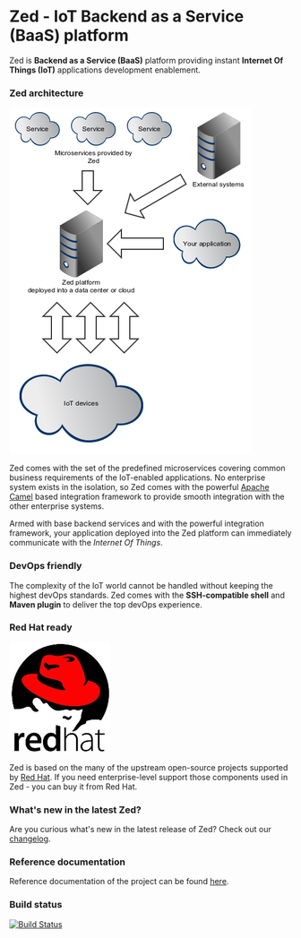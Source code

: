 Zed - IoT Backend as a Service (BaaS) platform
===

Zed is **Backend as a Service (BaaS)** platform providing instant **Internet Of Things (IoT)** applications development
enablement.

### Zed architecture

![Zed architecture](docs/img/arch.png "Zed architecture")


Zed comes with the set of the predefined microservices covering common business requirements of the IoT-enabled
applications. No enterprise system exists in the isolation, so Zed comes with the powerful
[Apache Camel](http://camel.apache.org/) based integration framework to provide smooth integration with the other
enterprise systems.

Armed with base backend services and with the powerful integration framework, your application deployed into the Zed
platform can immediately communicate with the *Internet Of Things*.

### DevOps friendly

The complexity of the IoT world cannot be handled without keeping the highest devOps standards. Zed comes with the
**SSH-compatible shell** and **Maven plugin** to deliver the top devOps experience.

### Red Hat ready

![Red Hat](docs/img/red_hat.jpg "Red Hat")

Zed is based on the many of the upstream open-source projects supported by [Red Hat](http://www.redhat.com). If you
need enterprise-level support those components used in Zed - you can buy it from Red Hat.

### What's new in the latest Zed?

Are you curious what's new in the latest release of Zed? Check out our [changelog](https://github.com/hekonsek/zed/blob/master/docs/changelog.md).

### Reference documentation

Reference documentation of the project can be found [here](https://github.com/hekonsek/zed/blob/master/docs/reference.md).

### Build status

[![Build Status](https://travis-ci.org/hekonsek/zed.svg?branch=master)](https://travis-ci.org/hekonsek/zed)
